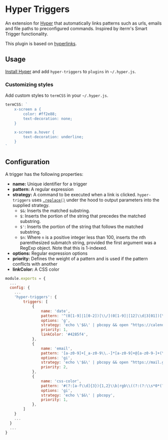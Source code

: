 # Hyper Triggers

An extension for [Hyper](https://hyper.is) that automatically links patterns such as urls, emails and file paths to preconfigured commands. Inspired by iterm's Smart Trigger functionality.

This plugin is based on [hyperlinks](https://github.com/zeit/hyperlinks).

## Usage

[Install Hyper](https://hyper.is/#installation) and add `hyper-triggers` to `plugins` in `~/.hyper.js`.

### Customizing styles

Add custom styles to `termCSS` in your `~/.hyper.js`.

``` javascript
termCSS: `
    x-screen a {
        color: #ff2e88;
        text-decoration: none;
    }

    x-screen a.hover {
        text-decoration: underline;
    }
`
```

## Configuration
A trigger has the following properties:
- **name:** Unique identifier for a trigger
- **pattern:** A regular expression
- **strategy:** A command to be executed when a link is clicked. `hyper-triggers` uses [`.replace()`](https://developer.mozilla.org/en-US/docs/Web/JavaScript/Reference/Global_Objects/String/replace) under the hood to output parameters into the supplied strategy.
    - `$&`: Inserts the matched substring.
    - `$`: Inserts the portion of the string that precedes the matched substring.
    - `$'`: Inserts the portion of the string that follows the matched substring.
    - `$n`: Where `n` is a positive integer less than 100, inserts the nth parenthesized submatch string, provided the first argument was a RegExp object. Note that this is 1-indexed.
- **options:** Regular expression options
- **priority:** Defines the weight of a pattern and is used if the pattern conflicts with another
- **linkColor:** A CSS color

``` javascript
module.exports = {
  ...
  config: {
    ...
    'hyper-triggers': {
        triggers: [
            {
                name: 'date',
                pattern: '^(0[1-9]|1[0-2])[\\/](0[1-9]|[12]\\d|3[01])[\\/](19|20)\\d{2}$',
                options: 'g',
                strategy: 'echo \'$&\' | pbcopy && open "https://calendar.google.com"',
                priority: 1,
                linkColor: '#4285f4',
            },
            {
                name: 'email',
                pattern: '[a-z0-9]+[_a-z0-9\\.-]*[a-z0-9]+@[a-z0-9-]+(\\.[a-z0-9-]+)*(\\.[a-z]{2,4})',
                options: 'gi',
                strategy: 'echo \'$&\' | pbcopy && open "https://mail.google.com"',
                priority: 2,
            },
            {
                name: 'css-color',
                pattern: '#(?:[a-f\\d]{3}){1,2}\\b|rgb\\((?:(?:\\s*0*(?:25[0-5]|2[0-4]\\d|1?\\d?\\d)\\s*,){2}\\s*0*(?:25[0-5]|2[0-4]\\d|1?\\d?\\d)|\\s*0*(?:100(?:\\.0+)?|\\d?\\d(?:\\.\\d+)?)%(?:\\s*,\\s*0*(?:100(?:\\.0+)?|\\d?\\d(?:\\.\\d+)?)%){2})\\s*\\)|hsl\\(\\s*0*(?:360|3[0-5]\\d|[12]?\\d?\\d)\\s*(?:,\\s*0*(?:100(?:\\.0+)?|\\d?\\d(?:\\.\\d+)?)%\\s*){2}\\)|(?:rgba\\((?:(?:\\s*0*(?:25[0-5]|2[0-4]\\d|1?\\d?\\d)\\s*,){3}|(?:\\s*0*(?:100(?:\\.0+)?|\\d?\\d(?:\\.\\d+)?)%\\s*,){3})|hsla\\(\\s*0*(?:360|3[0-5]\\d|[12]?\\d?\\d)\\s*(?:,\\s*0*(?:100(?:\\.0+)?|\\d?\\d(?:\\.\\d+)?)%\\s*){2},)\\s*0*(?:1|0(?:\\.\\d+)?)\\s*\\)',
                options: 'gi',
                strategy: 'echo \'$&\' | pbcopy',
                priority: 1,
            },
        ]
    }
    ...
  }
  ...
}
```
